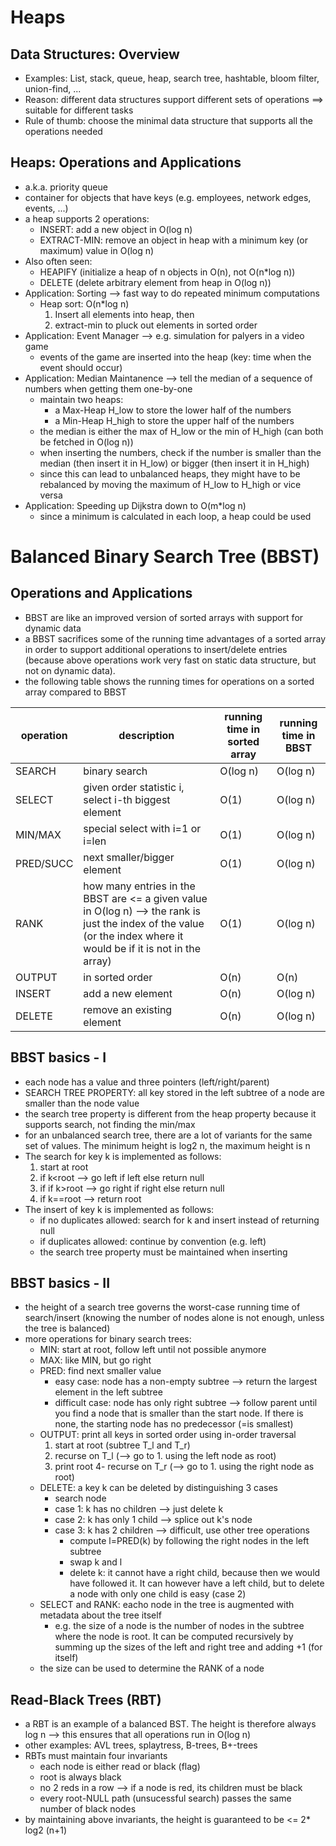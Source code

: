 # Heaps

## Data Structures: Overview
- Examples: List, stack, queue, heap, search tree, hashtable, bloom filter, union-find, ...
- Reason: different data structures support different sets of operations ==> suitable for different tasks
- Rule of thumb: choose the minimal data structure that supports all the operations needed

## Heaps: Operations and Applications
- a.k.a. priority queue
- container for objects that have keys (e.g. employees, network edges, events, ...)
- a heap supports 2 operations:
    - INSERT: add a new object in O(log n)
    - EXTRACT-MIN: remove an object in heap with a minimum key (or maximum) value in O(log n)
- Also often seen: 
    - HEAPIFY (initialize a heap of n objects in O(n), not O(n*log n))
    - DELETE (delete arbitrary element from heap in O(log n))
- Application: Sorting --> fast way to do repeated minimum computations
    - Heap sort: O(n*log n)
        1. Insert all elements into heap, then
        2. extract-min to pluck out elements in sorted order 
- Application: Event Manager --> e.g. simulation for palyers in a video game
    - events of the game are inserted into the heap (key: time when the event should occur)
- Application: Median Maintanence --> tell the median of a sequence of numbers when getting them one-by-one
    - maintain two heaps: 
        - a Max-Heap H_low to store the lower half of the numbers
        - a Min-Heap H_high to store the upper half of the numbers
    - the median is either the max of H_low or the min of H_high (can both be fetched in O(log n))
    - when inserting the numbers, check if the number is smaller than the median (then insert it in H_low) or bigger (then insert it in H_high)
    - since this can lead to unbalanced heaps, they might have to be rebalanced by moving the maximum of H_low to H_high or vice versa
- Application: Speeding up Dijkstra down to O(m*log n)
    - since a minimum is calculated in each loop, a heap could be used
    
# Balanced Binary Search Tree (BBST)

## Operations and Applications
- BBST are like an improved version of sorted arrays with support for dynamic data
- a BBST sacrifices some of the running time advantages of a sorted array in order to support additional operations to insert/delete entries (because above operations work very fast on static data structure, but not on dynamic data).
- the following table shows the running times for operations on a sorted array compared to BBST 

| operation | description | running time in sorted array | running time in BBST |
|---|---|---|---|
| SEARCH | binary search | O(log n) | O(log n) |
| SELECT | given order statistic i, select i-th biggest element | O(1) | O(log n) |
| MIN/MAX | special select with i=1 or i=len | O(1) | O(log n) |
| PRED/SUCC | next smaller/bigger element | O(1) | O(log n) |
| RANK | how many entries in the BBST are <= a given value in O(log n) --> the rank is just the index of the value (or the index where it would be if it is not in the array) | O(1) | O(log n) |
| OUTPUT | in sorted order | O(n) | O(n) |
| INSERT | add a new element | O(n) | O(log n) |
| DELETE | remove an existing element | O(n) | O(log n) |

## BBST basics - I
- each node has a value and three pointers (left/right/parent)
- SEARCH TREE PROPERTY: all key stored in the left subtree of a node are smaller than the node value
- the search tree property is different from the heap property because it supports search, not finding the min/max
- for an unbalanced search tree, there are a lot of variants for the same set of values. The minimum height is log2 n, the maximum height is n
- The search for key k is implemented as follows:
    1. start at root
    2. if k<root --> go left if left else return null
    3. if if k>root --> go right if right else return null
    4. if k==root --> return root
- The insert of key k is implemented as follows:
    - if no duplicates allowed: search for k and insert instead of returning null
    - if duplicates allowed: continue by convention (e.g. left)
    - the search tree property must be maintained when inserting
    
## BBST basics - II
- the height of a search tree governs the worst-case running time of search/insert (knowing the number of nodes alone is not enough, unless the tree is balanced)
- more operations for binary search trees:
    - MIN: start at root, follow left until not possible anymore
    - MAX: like MIN, but go right
    - PRED: find next smaller value
        - easy case: node has a non-empty subtree --> return the largest element in the left subtree
        - difficult case: node has only right subtree --> follow parent until you find a node that is smaller than the start node. If there is none, the starting node has no predecessor (=is smallest)
    - OUTPUT: print all keys in sorted order using in-order traversal
        1. start at root (subtree T_l and T_r)
        2. recurse on T_l (--> go to 1. using the left node as root)
        3. print root
        4- recurse on T_r (--> go to 1. using the right node as root)
    - DELETE: a key k can be deleted by distinguishing 3 cases
        - search node
        - case 1: k has no children --> just delete k
        - case 2: k has only 1 child --> splice out k's node
        - case 3: k has 2 children --> difficult, use other tree operations
            - compute l=PRED(k) by following the right nodes in the left subtree
            - swap k and l
            - delete k: it cannot have a right child, because then we would have followed it. It can however have a left child, but to delete a node with only one child is easy (case 2)
    - SELECT and RANK: eacho node in the tree is augmented with metadata about the tree itself
        - e.g. the size of a node is the number of nodes in the subtree where the node is root. It can be computed recursively by summing up the sizes of the left and right tree and adding +1 (for itself)
    -  the size can be used to determine the RANK of a node
    
## Read-Black Trees (RBT)
- a RBT is an example of a balanced BST. The height is therefore always log n --> this ensures that all operations run in O(log n) 
- other examples: AVL trees, splaytress, B-trees, B+-trees
- RBTs must maintain four invariants
    - each node is either read or black (flag)
    - root is always black
    - no 2 reds in a row --> if a node is red, its children must be black
    - every root-NULL path (unsucessful search) passes the same number of black nodes
- by maintaining above invariants, the height is guaranteed to be <= 2* log2 (n+1)
